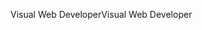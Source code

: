 <span data-ttu-id="1d815-101">Visual Web Developer</span><span class="sxs-lookup"><span data-stu-id="1d815-101">Visual Web Developer</span></span>